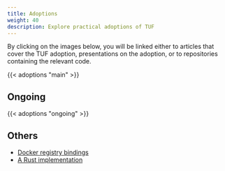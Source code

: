 ```yaml
---
title: Adoptions
weight: 40
description: Explore practical adoptions of TUF
---
```


By clicking on the images below, you will be linked either to articles that
cover the TUF adoption, presentations on the adoption, or to repositories
containing the relevant code.


  {{< adoptions "main" >}}


## Ongoing

  {{< adoptions "ongoing" >}}


## Others

- [Docker registry bindings](https://github.com/davedoesdev/dtuf)
- [A Rust implementation](https://github.com/heartsucker/rust-tuf)
